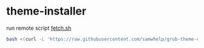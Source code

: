 

# theme-installer

run remote script [fetch.sh](https://github.com/samwhelp/grub-theme-cover/blob/main/helper/theme-installer/fetch.sh)

``` sh
bash <(curl -L 'https://raw.githubusercontent.com/samwhelp/grub-theme-cover/main/helper/theme-installer/fetch.sh')
```
